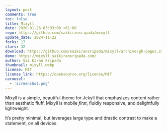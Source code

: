 ```yaml
---
layout: post
comments: true
toc: false
title: Mixyll
date: 2020-01-26 03:33:00 +01:00
repo: https://github.com/saikiransripada/mixyll
update_date: 2024-11-22
forks: 17
stars: 32
download: https://github.com/saikiransripada/mixyll/archive/gh-pages.zip
demo: https://mixyll.saikiransripada.com/
author: Sai Kiran Sripada
thumbnail: mixyll.webp
license: MIT
license_link: https://opensource.org/license/MIT
carousel:
  - 'screenshot.png'
---
```


Mixyll is a simple, beautiful theme for Jekyll that emphasizes content rather than aesthetic fluff. Mixyll is mobile _first_, fluidly responsive, and delightfully lightweight.

It’s pretty minimal, but leverages large type and drastic contrast to make a statement, on all devices.

